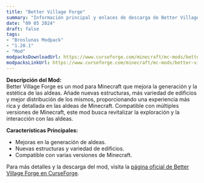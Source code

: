 ```yaml
---
title: "Better Village Forge"
summary: "Información principal y enlaces de descarga de Better Village Forge"
date: "09 05 2024"
draft: false
tags:
- "Broslunas Modpack"
- "1.20.1"
- "Mod"
modpacksDownloadUrl: https://www.curseforge.com/minecraft/mc-mods/better-village-forge/files/all?page=1&pageSize=20&version=1.20.1&gameVersionTypeId=1
modpacksLinkUrl: https://www.curseforge.com/minecraft/mc-mods/better-village-forge
---
```


**Descripción del Mod:**  
Better Village Forge es un mod para Minecraft que mejora la generación y la estética de las aldeas. Añade nuevas estructuras, más variedad de edificios y mejor distribución de los mismos, proporcionando una experiencia más rica y detallada en las aldeas de Minecraft. Compatible con múltiples versiones de Minecraft, este mod busca revitalizar la exploración y la interacción con las aldeas.

**Características Principales:**
- Mejoras en la generación de aldeas.
- Nuevas estructuras y variedad de edificios.
- Compatible con varias versiones de Minecraft.

Para más detalles y la descarga del mod, visita la [página oficial de Better Village Forge en CurseForge](https://www.curseforge.com/minecraft/mc-mods/better-village-forge).
